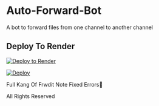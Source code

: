 # Auto-Forward-Bot
A bot to forward files from one channel to another channel

## Deploy To Render 

[![Deploy to Render](https://render.com/images/deploy-to-render-button.svg)](https://render.com/deploy?repo=https://github.com/assc0d3r/ART-Auto-ForwardBot)

[![Deploy](https://www.herokucdn.com/deploy/button.svg)](https://heroku.com/deploy?template=https://github.com/Jeolpaul/Auto-ForwardBot)


Full Kang Of Frwdit
Note Fixed Errors💞


All Rights Reserved 
